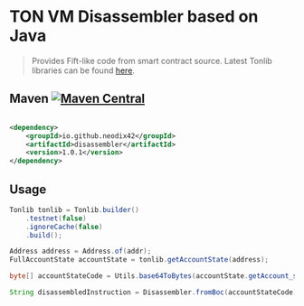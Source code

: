 # TON VM Disassembler based on Java

> Provides Fift-like code from smart contract source.
> Latest Tonlib libraries can be
> found [here](https://github.com/ton-blockchain/ton/actions).

## Maven [![Maven Central][maven-central-svg]][maven-central]

```xml

<dependency>
    <groupId>io.github.neodix42</groupId>
    <artifactId>disassembler</artifactId>
    <version>1.0.1</version>
</dependency>
```

## Usage

```java
Tonlib tonlib = Tonlib.builder()
    .testnet(false)
    .ignoreCache(false)
    .build();

Address address = Address.of(addr);
FullAccountState accountState = tonlib.getAccountState(address);

byte[] accountStateCode = Utils.base64ToBytes(accountState.getAccount_state().getCode());

String disassembledInstruction = Disassembler.fromBoc(accountStateCode);
```

[maven-central-svg]: https://img.shields.io/maven-central/v/io.github.neodix42/disassembler?color=red

[maven-central]: https://mvnrepository.com/artifact/io.github.neodix42/disassembler